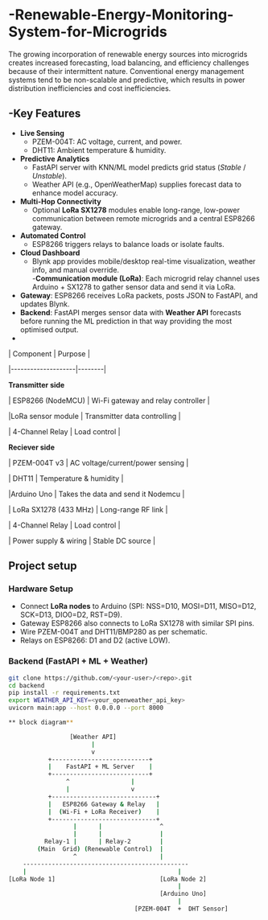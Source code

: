 # -Renewable-Energy-Monitoring-System-for-Microgrids
The growing incorporation of renewable energy sources into microgrids creates increased forecasting, load balancing, and efficiency challenges because of their intermittent nature. Conventional energy management systems tend to be non-scalable and predictive, which results in power distribution inefficiencies and cost inefficiencies. 
## -Key Features
- **Live Sensing**  
  - PZEM-004T: AC voltage, current, and power.  
  - DHT11: Ambient temperature & humidity.  
- **Predictive Analytics**  
  - FastAPI server with KNN/ML model predicts grid status (*Stable* / *Unstable*).  
  - Weather API (e.g., OpenWeatherMap) supplies forecast data to enhance model accuracy.  
- **Multi-Hop Connectivity**  
  - Optional **LoRa SX1278** modules enable long-range, low-power communication between remote microgrids and a central ESP8266 gateway.  
- **Automated Control**  
  - ESP8266 triggers relays to balance loads or isolate faults.  
- **Cloud Dashboard**  
  - Blynk app provides mobile/desktop real-time visualization, weather info, and manual override.  
-**Communication module (LoRa)**: Each microgrid relay channel uses Arduino + SX1278 to gather sensor data and send it via LoRa.
- **Gateway**: ESP8266 receives LoRa packets, posts JSON to FastAPI, and updates Blynk.
- **Backend**: FastAPI merges sensor data with **Weather API** forecasts before running the ML prediction in that way providing the most optimised output.
- 
| Component          | Purpose |

|--------------------|--------|

**Transmitter side**

| ESP8266 (NodeMCU)  | Wi-Fi gateway and relay controller |

|LoRa sensor module  | Transmitter data controlling       |

| 4-Channel Relay    | Load control                       |

**Reciever side**

| PZEM-004T v3       | AC voltage/current/power sensing   |

| DHT11              | Temperature & humidity             |

|Arduino Uno         | Takes the data and send it Nodemcu |

| LoRa SX1278 (433 MHz) | Long-range RF link              |

| 4-Channel Relay       |       Load control              |

| Power supply & wiring | Stable DC source                |

##  Project setup ##

### Hardware Setup
- Connect **LoRa nodes** to Arduino (SPI: NSS=D10, MOSI=D11, MISO=D12, SCK=D13, DIO0=D2, RST=D9).
- Gateway ESP8266 also connects to LoRa SX1278 with similar SPI pins.
- Wire PZEM-004T and DHT11/BMP280 as per schematic.
- Relays on ESP8266: D1 and D2 (active LOW).

### Backend (FastAPI + ML + Weather)
```bash
git clone https://github.com/<your-user>/<repo>.git
cd backend
pip install -r requirements.txt
export WEATHER_API_KEY=<your_openweather_api_key>
uvicorn main:app --host 0.0.0.0 --port 8000

** block diagram**

                 [Weather API]
                       |
                       v
           +---------------------------+
           |    FastAPI + ML Server    |
           +---------------------------+
                ^                 |
                |                 v
           +-----------------------------+
           |   ESP8266 Gateway & Relay   |
           |  (Wi-Fi + LoRa Receiver)    |
           +-----------------------------+
                  |      |                ^
                  |      |                |
          Relay-1 |      | Relay-2        |
        (Main  Grid) (Renewable Control)  |
                  ^                       |
    ----------------------------------------------
    |                                          |
[LoRa Node 1]                             [LoRa Node 2]
                                               |
                                          [Arduino Uno]
                                               |
                                   [PZEM-004T  +  DHT Sensor]
